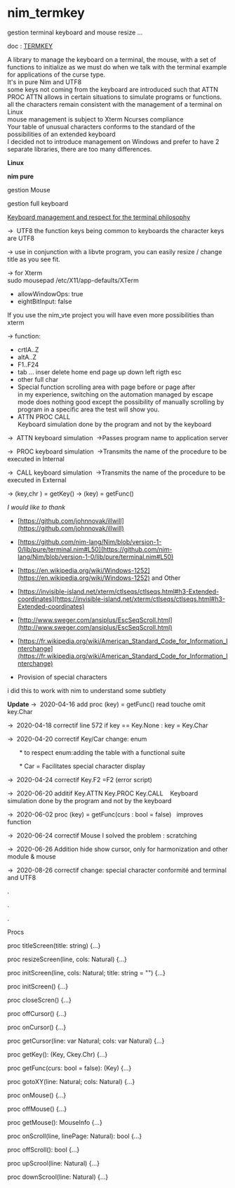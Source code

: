 # nim_termkey
gestion terminal keyboard and mouse resize ...

doc : [TERMKEY](http://htmlpreview.github.io/?https://github.com/AS400JPLPC/nim_termkey/blob/master/termkey.html)

A library to manage the keyboard on a terminal, the mouse, with a set of functions to initialize as we must do when we talk with the terminal example for applications of the curse type.<br />
  It's in pure Nim and UTF8<br />
some keys not coming from the keyboard are introduced such that ATTN PROC ATTN allows in certain situations to simulate programs or functions.<br />
all the characters remain consistent with the management of a terminal on Linux<br />
mouse management is subject to Xterm Ncurses compliance<br />
Your table of unusual characters conforms to the standard of the possibilities of an extended keyboard<br />
I decided not to introduce management on Windows and prefer to have 2 separate libraries, there are too many differences.<br />


**Linux**

**nim pure**

gestion Mouse

gestion full keyboard

<u>Keyboard management and respect for the terminal philosophy</u>

&rarr;&nbsp; UTF8
the function keys being common to keyboards
the character keys are UTF8  

&rarr;&nbsp;use in conjunction with a libvte program, you can easily resize / change title as you see fit.  

&rarr;&nbsp;for Xterm  
sudo mousepad /etc/X11/app-defaults/XTerm  
* allowWindowOps: true
* eightBitInput: false


If you use the nim_vte project you will have even more possibilities than xterm



&rarr;&nbsp;function:  
* crtlA..Z  
* altA..Z
* F1..F24
* tab ... inser&nbsp;delete&nbsp;home&nbsp;end&nbsp;page&nbsp;up&nbsp;down&nbsp;left&nbsp;rigth&nbsp;esc  
* other&nbsp;full&nbsp;char  
* Special function
scrolling area with page before or page after  
in my experience, switching on the automation managed by escape mode does nothing good except the possibility of manually scrolling by program in a specific area the test will show you.    
* ATTN PROC CALL  
Keyboard simulation done by the program and not by the keyboard

&rarr;&nbsp; ATTN keyboard simulation&nbsp;&nbsp;&rarr;Passes program name to application server

&rarr;&nbsp; PROC keyboard simulation&nbsp;&nbsp;&rarr;Transmits the name of the procedure to be executed in Internal

&rarr;&nbsp; CALL keyboard simulation&nbsp;&nbsp;&rarr;Transmits the name of the procedure to be executed in External


&rarr;&nbsp;(key,chr ) = getKey()
&rarr;&nbsp;(key) = getFunc()

*I would like to thank*

* [https://github.com/johnnovak/illwill](https://github.com/johnnovak/illwill)
* [https://github.com/nim-lang/Nim/blob/version-1-0/lib/pure/terminal.nim#L50](https://github.com/nim-lang/Nim/blob/version-1-0/lib/pure/terminal.nim#L50)
* [https://en.wikipedia.org/wiki/Windows-1252](https://en.wikipedia.org/wiki/Windows-1252) and Other
* [https://invisible-island.net/xterm/ctlseqs/ctlseqs.html#h3-Extended-coordinates](https://invisible-island.net/xterm/ctlseqs/ctlseqs.html#h3-Extended-coordinates)
* [http://www.sweger.com/ansiplus/EscSeqScroll.html](http://www.sweger.com/ansiplus/EscSeqScroll.html)  
* [https://fr.wikipedia.org/wiki/American_Standard_Code_for_Information_Interchange](https://fr.wikipedia.org/wiki/American_Standard_Code_for_Information_Interchange)



* Provision of special characters    


i did this to work with nim to understand some subtlety  


**Update**
&rarr;&nbsp; 2020-04-16   add  proc (key) = getFunc()  read touche  omit key.Char 

&rarr;&nbsp; 2020-04-18   correctif line 572   if key == Key.None : key = Key.Char

&rarr;&nbsp; 2020-04-20   correctif Key/Car change: enum  

&nbsp;&nbsp;&nbsp;&nbsp;&nbsp;&nbsp; * to respect enum:adding the table with a functional suite  

&nbsp;&nbsp;&nbsp;&nbsp;&nbsp;&nbsp; * Car = Facilitates special character display  

&rarr;&nbsp; 2020-04-24   correctif Key.F2 =F2 (error script) 

&rarr;&nbsp; 2020-06-20   additif Key.ATTN&nbsp;Key.PROC&nbsp;Key.CALL&nbsp;&nbsp;&nbsp; Keyboard simulation done by the program and not by the keyboard

&rarr;&nbsp; 2020-06-02   proc (key) = getFunc(curs : bool = false)&nbsp;&nbsp;&nbsp;improves function

&rarr;&nbsp; 2020-06-24   correctif Mouse I solved the problem : scratching  

&rarr;&nbsp; 2020-06-26   Addition hide show cursor, only for harmonization and other module & mouse  

&rarr;&nbsp; 2020-08-26   correctif change: special character conformité and terminal and UTF8   

.  

.  

.  


Procs

proc titleScreen(title: string) {...}

proc resizeScreen(line, cols: Natural) {...}

proc initScreen(line, cols: Natural; title: string = "") {...}

proc initScreen() {...}

proc closeScren() {...}

proc offCursor() {...}

proc onCursor() {...}

proc getCursor(line: var Natural; cols: var Natural) {...}

proc getKey(): (Key, Ckey.Chr) {...}

proc getFunc(curs: bool = false): (Key) {...}

proc gotoXY(line: Natural; cols: Natural) {...}

proc onMouse() {...}

proc offMouse() {...}

proc getMouse(): MouseInfo {...}

proc onScroll(line, linePage: Natural): bool {...}

proc offScroll(): bool {...}

proc upScrool(line: Natural) {...}

proc downScrool(line: Natural) {...}

